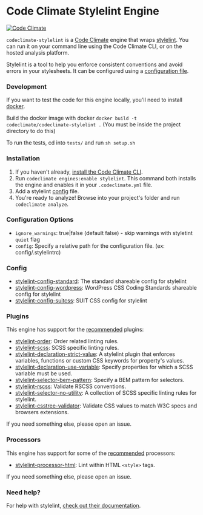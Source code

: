 # Code Climate Stylelint Engine

[![Code Climate](https://codeclimate.com/github/gilbarbara/codeclimate-stylelint/badges/gpa.svg)](https://codeclimate.com/github/gilbarbara/codeclimate-stylelint)

`codeclimate-stylelint` is a [Code Climate](http://codeclimate.com/) engine that wraps [stylelint](https://github.com/stylelint/stylelint). You can run it on your command line using the Code Climate CLI, or on the hosted analysis platform.

Stylelint is a tool to help you enforce consistent conventions and avoid errors in your stylesheets.  It can be configured using a [configuration file](http://stylelint.io/user-guide/configuration/).

### Development

If you want to test the code for this engine locally, you'll need to install [docker](https://www.docker.com/).  

Build the docker image with docker `docker build -t codeclimate/codeclimate-stylelint .` (You must be inside the project directory to do this)

To run the tests, cd into `tests/` and run `sh setup.sh`

### Installation

1. If you haven't already, [install the Code Climate CLI](https://github.com/codeclimate/codeclimate).
2. Run `codeclimate engines:enable stylelint`. This command both installs the engine and enables it in your `.codeclimate.yml` file.
3. Add a stylelint [config](https://github.com/stylelint/stylelint/blob/master/docs/user-guide/configuration.md#loading-the-configuration-object) file.
3. You're ready to analyze! Browse into your project's folder and run `codeclimate analyze`.

### Configuration Options

- `ignore_warnings`: true|false (default false) - skip warnings with styletint `quiet` flag
- `config`: Specify a relative path for the configuration file. (ex: config/.stylelintrc)

### Config
- [stylelint-config-standard](https://github.com/stylelint/stylelint-config-standard/): The standard shareable config for stylelint
- [stylelint-config-wordpress](https://github.com/ntwb/stylelint-config-wordpress/): WordPress CSS Coding Standards shareable config for stylelint
- [stylelint-config-suitcss](https://github.com/suitcss/stylelint-config-suitcss): SUIT CSS config for stylelint

### Plugins

This engine has support for the [recommended](https://github.com/stylelint/stylelint/blob/master/docs/user-guide/plugins.md) plugins:

- [stylelint-order](https://github.com/hudochenkov/stylelint-order): Order related linting rules.
- [stylelint-scss](https://github.com/kristerkari/stylelint-scss): SCSS specific linting rules.
- [stylelint-declaration-strict-value](https://github.com/AndyOGo/stylelint-declaration-strict-value): A stylelint plugin that enforces variables, functions or custom CSS keywords for property's values.
- [stylelint-declaration-use-variable](https://github.com/sh-waqar/stylelint-declaration-use-variable): Specify properties for which a SCSS variable must be used.
- [stylelint-selector-bem-pattern](https://github.com/davidtheclark/stylelint-selector-bem-pattern): Specify a BEM pattern for selectors.
- [stylelint-rscss](https://github.com/rstacruz/stylelint-rscss): Validate RSCSS conventions.
- [stylelint-selector-no-utility](https://github.com/primer/stylelint-selector-no-utility): A collection of SCSS specific linting rules for stylelint.
- [stylelint-csstree-validator](https://github.com/csstree/stylelint-validator): Validate CSS values to match W3C specs and browsers extensions.

If you need something else, please open an issue.

### Processors

This engine has support for some of the [recommended](https://github.com/stylelint/stylelint/blob/master/docs/user-guide/processors.md) processors:

- [stylelint-processor-html](https://github.com/ccbikai/stylelint-processor-html): Lint within HTML `<style>` tags.

If you need something else, please open an issue.

### Need help?

For help with stylelint, [check out their documentation](http://stylelint.io/).
